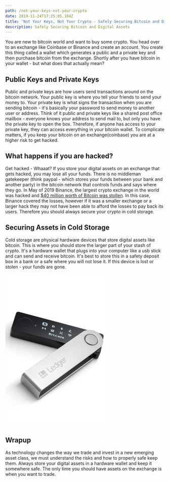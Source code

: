 ```yaml
---
path: /not-your-keys-not-your-crypto
date: 2019-11-24T17:25:05.104Z
title: 'Not Your Keys, Not Your Crypto - Safely Securing Bitcoin and Digital Assets'
description: Safely Securing Bitcoin and Digital Assets
---
```

You are new to bitcoin world and want to buy some crypto. You head over to an exchange like Coinbase or Binance and create an account. You create this thing called a wallet which generates a public and a private key and then purchase bitcoin from the exchange. Shortly after you have bitcoin in your wallet - but what does that actually mean? 

## Public Keys and Private Keys

Public and private keys are how users send transactions around on the bitcoin network. Your public key is where you tell your friends to send your money to. Your private key is what signs the transaction when you are sending bitcoin - it's basically your password to send money to another user or address. Think of it public and private keys like a shared post office mailbox - everyone knows your address to send mail to, but only you have the private key to open the box. Therefore, if anyone has access to your private key, they can access everything in your bitcoin wallet. To complicate matters, if you keep your bitcoin on an exchange(coinbase) you are at a higher risk to get hacked.

## What happens if you are hacked?

Get hacked - Whaaat? If you store your digital assets on an exchange that gets hacked, you may lose all your funds. There is no middleman gatekeeper (think paypal - which stores your funds between your bank and another party) in the bitcoin network that controls funds and says where they go. In May of 2019 Binance, the largest crypto exchange in the world was hacked and [$40 million worth of Bitcoin was stollen](https://www.bloomberg.com/news/articles/2019-05-08/crypto-exchange-giant-binance-reports-a-hack-of-7-000-bitcoin). In this case, Binance covered the losses, however if it was a smaller exchange or a larger hack they may not have been able to afford the losses to pay back its users. Therefore you should always secure your crypto in cold storage.

## Securing Assets in Cold Storage

Cold storage are physical hardware devices that store digital assets like bitcoin. This is where you should store the larger part of your stash of crypto. It's a hardware wallet that plugs into your computer like a usb stick and can send and receive bitcoin. It's best to store this in a safety deposit box in a bank or a safe where you will not lose it. If this device is lost or stolen - your funds are gone.

![A NanoLedger Hardware Wallet](./ledger-nano.png)

## Wrapup

As technology changes the way we trade and invest in a new emerging asset class, we must understand the risks and how to properly safe keep them. Always store your digital assets in a hardware wallet and keep it somewhere safe. The only time you should have assets on the exchange is when you want to trade.
